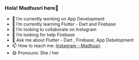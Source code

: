 ### Hola! Madhusri here👋

- 🔭 I’m currently working on App Development
- 🌱 I’m currently learning Flutter - Dart and Firebase
- 👯 I’m looking to collaborate on Instagram
- 🤔 I’m looking for help Firebase
- 💬 Ask me about Flutter - Dart , Firebase, App Debelopment
- 📫 How to reach me: [Instagram - Madhusri](https://www.instagram.com/_innocent._doll._/)
- 😄 Pronouns: She / her
